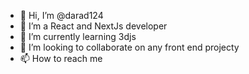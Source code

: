 - 👋 Hi, I’m @darad124
- 👀 I’m  a React and NextJs developer
- 🌱 I’m currently learning 3djs
- 💞️ I’m looking to collaborate on any front end projecty
- 📫 How to reach me 

<!---
darad124/darad124 is a ✨ special ✨ repository because its `README.md` (this file) appears on your GitHub profile.
You can click the Preview link to take a look at your changes.
--->
